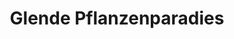 ---
title: "Glende Pflanzenparadies"
url: /hemmingen/glende-pflanzenparadies/
shop: Garten-Center
---